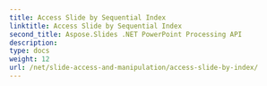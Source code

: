 ```yaml
---
title: Access Slide by Sequential Index
linktitle: Access Slide by Sequential Index
second_title: Aspose.Slides .NET PowerPoint Processing API
description: 
type: docs
weight: 12
url: /net/slide-access-and-manipulation/access-slide-by-index/
---
```


